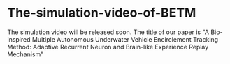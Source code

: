 # The-simulation-video-of-BETM
The simulation video will be released soon. The title of our paper is "A Bio-inspired Multiple Autonomous Underwater Vehicle Encirclement Tracking Method: Adaptive Recurrent Neuron and Brain-like Experience Replay Mechanism"
